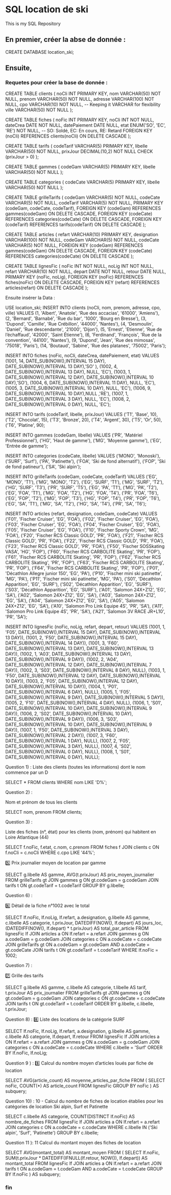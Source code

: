 # SQL location de ski
This is my SQL Repository
## En premier, créer la abse de donnée :

CREATE DATABASE location_ski;

## Ensuite,
### Requetes pour créer la base de donnée : 

CREATE TABLE clients (
    noCli INT PRIMARY KEY,
    nom VARCHAR(50) NOT NULL,
    prenom VARCHAR(50) NOT NULL,
    adresse VARCHAR(100) NOT NULL,
    cpo VARCHAR(10) NOT NULL,  -- Keeping it VARCHAR for flexibility
    ville VARCHAR(50) NOT NULL
);

CREATE TABLE fiches (
    noFic INT PRIMARY KEY,
    noCli INT NOT NULL,
    dateCrea DATE NOT NULL,
    datePaiement DATE NULL,
    etat ENUM('SO', 'EC', 'RE') NOT NULL,  -- SO: Soldé, EC: En cours, RE: Retard
    FOREIGN KEY (noCli) REFERENCES clients(noCli) ON DELETE CASCADE
);

CREATE TABLE tarifs (
    codeTarif VARCHAR(5) PRIMARY KEY,
    libelle VARCHAR(50) NOT NULL,
    prixJour DECIMAL(10,2) NOT NULL CHECK (prixJour > 0)
);

CREATE TABLE gammes (
    codeGam VARCHAR(5) PRIMARY KEY,
    libelle VARCHAR(50) NOT NULL
);

CREATE TABLE categories (
    codeCate VARCHAR(5) PRIMARY KEY,
    libelle VARCHAR(50) NOT NULL
);

CREATE TABLE grilleTarifs (
    codeGam VARCHAR(5) NOT NULL,
    codeCate VARCHAR(5) NOT NULL,
    codeTarif VARCHAR(5) NOT NULL,
    PRIMARY KEY (codeGam, codeCate, codeTarif),
    FOREIGN KEY (codeGam) REFERENCES gammes(codeGam) ON DELETE CASCADE,
    FOREIGN KEY (codeCate) REFERENCES categories(codeCate) ON DELETE CASCADE,
    FOREIGN KEY (codeTarif) REFERENCES tarifs(codeTarif) ON DELETE CASCADE
);

CREATE TABLE articles (
    refart VARCHAR(10) PRIMARY KEY,
    designation VARCHAR(100) NOT NULL,
    codeGam VARCHAR(5) NOT NULL,
    codeCate VARCHAR(5) NOT NULL,
    FOREIGN KEY (codeGam) REFERENCES gammes(codeGam) ON DELETE CASCADE,
    FOREIGN KEY (codeCate) REFERENCES categories(codeCate) ON DELETE CASCADE
);

CREATE TABLE lignesFic (
    noFic INT NOT NULL,
    noLig INT NOT NULL,
    refart VARCHAR(10) NOT NULL,
    depart DATE NOT NULL,
    retour DATE NULL,
    PRIMARY KEY (noFic, noLig),
    FOREIGN KEY (noFic) REFERENCES fiches(noFic) ON DELETE CASCADE,
    FOREIGN KEY (refart) REFERENCES articles(refart) ON DELETE CASCADE
);

Ensuite insérer la Data :

USE location_ski;
INSERT INTO clients (noCli, nom, prenom, adresse, cpo, ville) VALUES 
    (1, 'Albert', 'Anatole', 'Rue des accacias', '61000', 'Amiens'),
    (2, 'Bernard', 'Barnabé', 'Rue du bar', '1000', 'Bourg en Bresse'),
    (3, 'Dupond', 'Camille', 'Rue Crébillon', '44000', 'Nantes'),
    (4, 'Desmoulin', 'Daniel', 'Rue descendante', '21000', 'Dijon'),
     (5, 'Ernest', 'Etienne', 'Rue de l’échaffaud', '42000', 'Saint Étienne'),
    (6, 'Ferdinand', 'François', 'Rue de la convention', '44100', 'Nantes'),
    (9, 'Dupond', 'Jean', 'Rue des mimosas', '75018', 'Paris'),
    (14, 'Boutaud', 'Sabine', 'Rue des platanes', '75002', 'Paris');

INSERT INTO fiches (noFic, noCli, dateCrea, datePaiement, etat) VALUES 
    (1001, 14,  DATE_SUB(NOW(),INTERVAL  15 DAY), DATE_SUB(NOW(),INTERVAL  13 DAY),'SO' ),
    (1002, 4,  DATE_SUB(NOW(),INTERVAL  13 DAY), NULL, 'EC'),
    (1003, 1,  DATE_SUB(NOW(),INTERVAL  12 DAY), DATE_SUB(NOW(),INTERVAL  10 DAY),'SO'),
    (1004, 6,  DATE_SUB(NOW(),INTERVAL  11 DAY), NULL, 'EC'),
    (1005, 3,  DATE_SUB(NOW(),INTERVAL  10 DAY), NULL, 'EC'),
    (1006, 9,  DATE_SUB(NOW(),INTERVAL  10 DAY),NULL ,'RE'),
    (1007, 1,  DATE_SUB(NOW(),INTERVAL  3 DAY), NULL, 'EC'),
    (1008, 2,  DATE_SUB(NOW(),INTERVAL  0 DAY), NULL, 'EC');

INSERT INTO tarifs (codeTarif, libelle, prixJour) VALUES
    ('T1', 'Base', 10),
    ('T2', 'Chocolat', 15),
    ('T3', 'Bronze', 20),
    ('T4', 'Argent', 30),
    ('T5', 'Or', 50),
    ('T6', 'Platine', 90);

INSERT INTO gammes (codeGam, libelle) VALUES
    ('PR', 'Matériel Professionnel'),
    ('HG', 'Haut de gamme'),
    ('MG', 'Moyenne gamme'),
    ('EG', 'Entrée de gamme');

INSERT INTO categories (codeCate, libelle) VALUES
    ('MONO', 'Monoski'),
    ('SURF', 'Surf'),
    ('PA', 'Patinette'),
    ('FOA', 'Ski de fond alternatif'),
    ('FOP', 'Ski de fond patineur'),
    ('SA', 'Ski alpin');

INSERT INTO grilleTarifs (codeGam, codeCate, codeTarif) VALUES
    ('EG', 'MONO', 'T1'),
    ('MG', 'MONO', 'T2'),
    ('EG', 'SURF', 'T1'),
    ('MG', 'SURF', 'T2'),
    ('HG', 'SURF', 'T3'),
    ('PR', 'SURF', 'T5'),
    ('EG', 'PA', 'T1'),
    ('MG', 'PA', 'T2'),
    ('EG', 'FOA', 'T1'),
    ('MG', 'FOA', 'T2'),
    ('HG', 'FOA', 'T4'),
    ('PR', 'FOA', 'T6'),
    ('EG', 'FOP', 'T2'),
    ('MG', 'FOP', 'T3'),
    ('HG', 'FOP', 'T4'),
    ('PR', 'FOP', 'T6'),
    ('EG', 'SA', 'T1'),
    ('MG', 'SA', 'T2'),
    ('HG', 'SA', 'T4'),
    ('PR', 'SA', 'T6');

INSERT INTO articles (refart, designation, codeGam, codeCate) VALUES 
    ('F01', 'Fischer Cruiser', 'EG', 'FOA'),
    ('F02', 'Fischer Cruiser', 'EG', 'FOA'),
    ('F03', 'Fischer Cruiser', 'EG', 'FOA'),
    ('F04', 'Fischer Cruiser', 'EG', 'FOA'),
    ('F05', 'Fischer Cruiser', 'EG', 'FOA'),
    ('F10', 'Fischer Sporty Crown', 'MG', 'FOA'),
    ('F20', 'Fischer RCS Classic GOLD', 'PR', 'FOA'),
    ('F21', 'Fischer RCS Classic GOLD', 'PR', 'FOA'),
    ('F22', 'Fischer RCS Classic GOLD', 'PR', 'FOA'),
    ('F23', 'Fischer RCS Classic GOLD', 'PR', 'FOA'),
    ('F50', 'Fischer SOSSkating VASA', 'HG', 'FOP'),
    ('F60', 'Fischer RCS CARBOLITE Skating', 'PR', 'FOP'),
    ('F61', 'Fischer RCS CARBOLITE Skating', 'PR', 'FOP'),
    ('F62', 'Fischer RCS CARBOLITE Skating', 'PR', 'FOP'),
    ('F63', 'Fischer RCS CARBOLITE Skating', 'PR', 'FOP'),
    ('F64', 'Fischer RCS CARBOLITE Skating', 'PR', 'FOP'),
    ('P01', 'Décathlon Allegre junior 150', 'EG', 'PA'),
    ('P10', 'Fischer mini ski patinette', 'MG', 'PA'),
    ('P11', 'Fischer mini ski patinette', 'MG', 'PA'),
    ('S01', 'Décathlon Apparition', 'EG', 'SURF'),
    ('S02', 'Décathlon Apparition', 'EG', 'SURF'),
    ('S03', 'Décathlon Apparition', 'EG', 'SURF'),
    ('A01', 'Salomon 24X+Z12', 'EG', 'SA'),
    ('A02', 'Salomon 24X+Z12', 'EG', 'SA'),
    ('A03', 'Salomon 24X+Z12', 'EG', 'SA'),
    ('A04', 'Salomon 24X+Z12', 'EG', 'SA'),
    ('A05', 'Salomon 24X+Z12', 'EG', 'SA'),
    ('A10', 'Salomon Pro Link Equipe 4S', 'PR', 'SA'),
    ('A11', 'Salomon Pro Link Equipe 4S', 'PR', 'SA'),
    ('A21', 'Salomon 3V RACE JR+L10', 'PR', 'SA');

INSERT INTO lignesFic (noFic, noLig,  refart, depart, retour) VALUES 
    (1001, 1, 'F05', DATE_SUB(NOW(),INTERVAL  15 DAY), DATE_SUB(NOW(),INTERVAL  13 DAY)),
    (1001, 2, 'F50', DATE_SUB(NOW(),INTERVAL  15 DAY), DATE_SUB(NOW(),INTERVAL  14 DAY)),
    (1001, 3, 'F60', DATE_SUB(NOW(),INTERVAL  13 DAY), DATE_SUB(NOW(),INTERVAL  13 DAY)),
    (1002, 1, 'A03', DATE_SUB(NOW(),INTERVAL  13 DAY), DATE_SUB(NOW(),INTERVAL  9 DAY)),
    (1002, 2, 'A04', DATE_SUB(NOW(),INTERVAL  12 DAY), DATE_SUB(NOW(),INTERVAL  7 DAY)),
    (1002, 3, 'S03', DATE_SUB(NOW(),INTERVAL  8 DAY), NULL),
    (1003, 1, 'F50', DATE_SUB(NOW(),INTERVAL  12 DAY), DATE_SUB(NOW(),INTERVAL  10 DAY)),
    (1003, 2, 'F05', DATE_SUB(NOW(),INTERVAL  12 DAY), DATE_SUB(NOW(),INTERVAL  10 DAY)),
    (1004, 1, 'P01', DATE_SUB(NOW(),INTERVAL  6 DAY), NULL),
    (1005, 1, 'F05', DATE_SUB(NOW(),INTERVAL  9 DAY), DATE_SUB(NOW(),INTERVAL  5 DAY)),
    (1005, 2, 'F10', DATE_SUB(NOW(),INTERVAL  4 DAY), NULL),
    (1006, 1, 'S01', DATE_SUB(NOW(),INTERVAL  10 DAY), DATE_SUB(NOW(),INTERVAL  9 DAY)),
    (1006, 2, 'S02', DATE_SUB(NOW(),INTERVAL  10 DAY), DATE_SUB(NOW(),INTERVAL  9 DAY)),
    (1006, 3, 'S03', DATE_SUB(NOW(),INTERVAL  10 DAY), DATE_SUB(NOW(),INTERVAL  9 DAY)),
    (1007, 1, 'F50', DATE_SUB(NOW(),INTERVAL  3 DAY), DATE_SUB(NOW(),INTERVAL  2 DAY)),
    (1007, 3, 'F60', DATE_SUB(NOW(),INTERVAL  1 DAY), NULL),
    (1007, 2, 'F05', DATE_SUB(NOW(),INTERVAL  3 DAY), NULL),
    (1007, 4, 'S02', DATE_SUB(NOW(),INTERVAL  0 DAY), NULL),
    (1008, 1, 'S01', DATE_SUB(NOW(),INTERVAL  0 DAY), NULL);


  Question 1) :
   Liste des clients (toutes les informations) dont le nom commence par un D

   SELECT * 
FROM clients 
WHERE nom LIKE 'D%';

Question 2) : 

 Nom et prénom de tous les clients

 SELECT nom, prenom 
FROM clients;

Question 3) :

 Liste des fiches (n°, état) pour les clients (nom, prénom) qui habitent en Loire Atlantique (44)

 SELECT f.noFic, f.etat, c.nom, c.prenom
FROM fiches f
JOIN clients c ON f.noCli = c.noCli
WHERE c.cpo LIKE '44%';

5️⃣ Prix journalier moyen de location par gamme

SELECT g.libelle AS gamme, AVG(t.prixJour) AS prix_moyen_journalier
FROM grilleTarifs gt
JOIN gammes g ON gt.codeGam = g.codeGam
JOIN tarifs t ON gt.codeTarif = t.codeTarif
GROUP BY g.libelle;

Question 6) :

6️⃣ Détail de la fiche n°1002 avec le total

SELECT 
    lf.noFic, 
    lf.noLig, 
    lf.refart, 
    a.designation, 
    g.libelle AS gamme, 
    c.libelle AS categorie, 
    t.prixJour, 
    DATEDIFF(NOW(), lf.depart) AS jours_loc, 
    (DATEDIFF(NOW(), lf.depart) * t.prixJour) AS total_par_article
FROM lignesFic lf
JOIN articles a ON lf.refart = a.refart
JOIN gammes g ON a.codeGam = g.codeGam
JOIN categories c ON a.codeCate = c.codeCate
JOIN grilleTarifs gt ON a.codeGam = gt.codeGam AND a.codeCate = gt.codeCate
JOIN tarifs t ON gt.codeTarif = t.codeTarif
WHERE lf.noFic = 1002;

Question 7) :

7️⃣ Grille des tarifs

SELECT 
    g.libelle AS gamme, 
    c.libelle AS categorie, 
    t.libelle AS tarif, 
    t.prixJour AS prix_journalier
FROM grilleTarifs gt
JOIN gammes g ON gt.codeGam = g.codeGam
JOIN categories c ON gt.codeCate = c.codeCate
JOIN tarifs t ON gt.codeTarif = t.codeTarif
ORDER BY g.libelle, c.libelle, t.prixJour;

Question 8) :
8️⃣ Liste des locations de la catégorie SURF

SELECT 
    lf.noFic, 
    lf.noLig, 
    lf.refart, 
    a.designation, 
    g.libelle AS gamme, 
    c.libelle AS categorie, 
    lf.depart, 
    lf.retour
FROM lignesFic lf
JOIN articles a ON lf.refart = a.refart
JOIN gammes g ON a.codeGam = g.codeGam
JOIN categories c ON a.codeCate = c.codeCate
WHERE c.libelle = 'Surf'
ORDER BY lf.noFic, lf.noLig;

Question 9 ) :
9️⃣ Calcul du nombre moyen d’articles loués par fiche de location

SELECT 
    AVG(article_count) AS moyenne_articles_par_fiche
FROM (
    SELECT 
        noFic, 
        COUNT(*) AS article_count
    FROM lignesFic
    GROUP BY noFic
) AS subquery;

Question 10) :
10 - Calcul du nombre de fiches de location établies pour les catégories de location Ski alpin, Surf et Patinette

SELECT 
    c.libelle AS categorie,
    COUNT(DISTINCT lf.noFic) AS nombre_de_fiches
FROM lignesFic lf
JOIN articles a ON lf.refart = a.refart
JOIN categories c ON a.codeCate = c.codeCate
WHERE c.libelle IN ('Ski alpin', 'Surf', 'Patinette')
GROUP BY c.libelle;

Question 11 ):
11 Calcul du montant moyen des fiches de location

SELECT 
    AVG(montant_total) AS montant_moyen
FROM (
    SELECT 
        lf.noFic, 
        SUM(t.prixJour * DATEDIFF(IFNULL(lf.retour, NOW()), lf.depart)) AS montant_total
    FROM lignesFic lf
    JOIN articles a ON lf.refart = a.refart
    JOIN tarifs t ON a.codeGam = t.codeGam AND a.codeCate = t.codeCate
    GROUP BY lf.noFic
) AS subquery;


### fin


